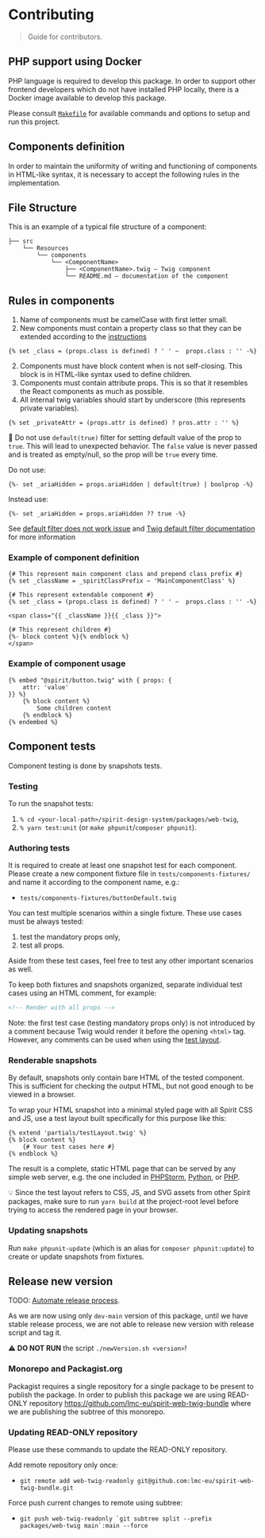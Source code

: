 # Contributing

> Guide for contributors.

## PHP support using Docker

PHP language is required to develop this package. In order to support other frontend developers which do not have installed PHP locally, there is a Docker image available to develop this package.

Please consult [`Makefile`](./Makefile) for available commands and options to setup and run this project.

## Components definition

In order to maintain the uniformity of writing and functioning of components in HTML-like syntax, it is necessary to accept the following rules in the implementation.

## File Structure

This is an example of a typical file structure of a component:

```
├── src
    └── Resources
        └── components
            └── <ComponentName>
                ├── <ComponentName>.twig — Twig component
                └── README.md — documentation of the component
```

## Rules in components

1. Name of components must be camelCase with first letter small.
2. New components must contain a property class so that they can be extended according to the [instructions](./docs/extendComponents.md)

```twig
{% set _class = (props.class is defined) ? ' ' ~  props.class : '' -%}
```

2. Components must have block content when is not self-closing. This block is in HTML-like syntax used to define children.
3. Components must contain attribute props. This is so that it resembles the React components as much as possible.
4. All internal twig variables should start by underscore (this represents private variables).

```twig
{% set _privateAttr = (props.attr is defined) ? pros.attr : '' %}
```

🚨 Do not use `default(true)` filter for setting default value of the prop to `true`.
This will lead to unexpected behavior.
The `false` value is never passed and is treated as empty/null, so the prop will be `true` every time.

Do not use:

```twig
{%- set _ariaHidden = props.ariaHidden | default(true) | boolprop -%}
```

Instead use:

```twig
{%- set _ariaHidden = props.ariaHidden ?? true -%}
```

See [default filter does not work issue](https://github.com/twigphp/Twig/issues/769) and [Twig default filter documentation](https://twig.symfony.com/doc/2.x/filters/default.html) for more information

### Example of component definition

```twig
{# This represent main component class and prepend class prefix #}
{% set _className = _spiritClassPrefix ~ 'MainComponentClass' %}

{# This represent extendable component #}
{% set _class = (props.class is defined) ? ' ' ~  props.class : '' -%}

<span class="{{ _className }}{{ _class }}">

{# This represent children #}
{%- block content %}{% endblock %}
</span>
```

### Example of component usage

```twig
{% embed "@spirit/button.twig" with { props: {
    attr: 'value'
}} %}
    {% block content %}
        Some children content
    {% endblock %}
{% endembed %}
```

## Component tests

Component testing is done by snapshots tests.

### Testing

To run the snapshot tests:

1. `% cd <your-local-path>/spirit-design-system/packages/web-twig`,
2. `% yarn test:unit` (or `make phpunit`/`composer phpunit`).

### Authoring tests

It is required to create at least one snapshot test for each component. Please
create a new component fixture file in `tests/components-fixtures/` and name it
according to the component name, e.g.:

- `tests/components-fixtures/buttonDefault.twig`

You can test multiple scenarios within a single fixture. These use cases must be
always tested:

1. test the mandatory props only,
2. test all props.

Aside from these test cases, feel free to test any other important scenarios as
well.

To keep both fixtures and snapshots organized, separate individual test cases
using an HTML comment, for example:

```html
<!-- Render with all props -->
```

Note: the first test case (testing mandatory props only) is not introduced by a
comment because Twig would render it before the opening `<html>` tag. However,
any comments can be used when using the [test layout](#renderable-snapshots).

### Renderable snapshots

By default, snapshots only contain bare HTML of the tested component. This is
sufficient for checking the output HTML, but not good enough to be viewed in a
browser.

To wrap your HTML snapshot into a minimal styled page with all Spirit CSS and
JS, use a test layout built specifically for this purpose like this:

```twig
{% extend 'partials/testLayout.twig' %}
{% block content %}
    {# Your test cases here #}
{% endblock %}
```

The result is a complete, static HTML page that can be served by any simple web
server, e.g. the one included in [PHPStorm], [Python], or [PHP].

💡 Since the test layout refers to CSS, JS, and SVG assets from other Spirit
packages, make sure to run `yarn build` at the project-root level before trying
to access the rendered page in your browser.

### Updating snapshots

Run `make phpunit-update` (which is an alias for `composer phpunit:update`) to
create or update snapshots from fixtures.

## Release new version

TODO: [Automate release process](https://github.com/lmc-eu/spirit-design-system/issues/393).

As we are now using only `dev-main` version of this package, until we have stable release process, we are not able to release new version with release script and tag it.

⚠️ **DO NOT RUN** the script `./newVersion.sh <version>`!

### Monorepo and Packagist.org

Packagist requires a single repository for a single package to be present to publish the package. In order to publish this package we are using READ-ONLY repository https://github.com/lmc-eu/spirit-web-twig-bundle where we are publishing the subtree of this monorepo.

### Updating READ-ONLY repository

Please use these commands to update the READ-ONLY repository.

Add remote repository only once:

- `git remote add web-twig-readonly git@github.com:lmc-eu/spirit-web-twig-bundle.git`

Force push current changes to remote using subtree:

- `` git push web-twig-readonly `git subtree split --prefix packages/web-twig main`:main --force ``

[PHPStorm]: https://www.jetbrains.com/help/phpstorm/php-built-in-web-server.html
[Python]: https://pythonbasics.org/webserver/
[PHP]: https://www.php.net/manual/en/features.commandline.webserver.php
